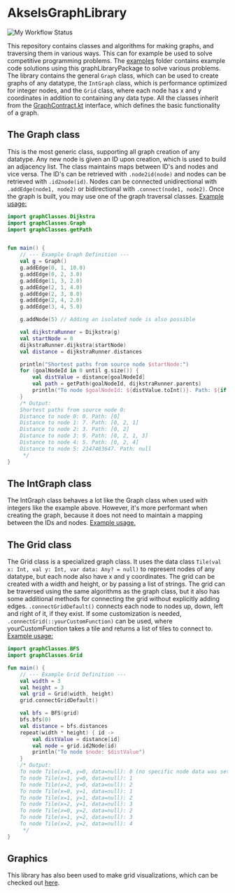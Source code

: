 # AkselsGraphLibrary

![My Workflow Status](https://github.com/Norskeaksel/AkselsGraphLibrary/actions/workflows/ci.yml/badge.svg)

This repository contains classes and algorithms for making graphs, and traversing them in various ways.
This can for example be used to solve competitive programming problems.
The [examples](src/main/kotlin/examples) folder contains example code solutions using this graphLibraryPackage to solve
various problems.
The library contains the general `Graph` class, which can be used to create graphs of any datatype,
the `IntGraph` class, which is performance optimized for integer nodes,
and the `Grid` class, where each node has x and y coordinates in addition to containing any data type.
All the classes inherit from the [GraphContract.kt](src%2Fmain%2Fkotlin%2FgraphClasses%2FGraphContract.kt) interface,
which defines the basic functionality of a graph.

## The Graph class

This is the most generic class, supporting all graph creation of any datatype. Any new node is given an ID upon
creation,
which is used to build an adjacency list. The class maintains maps between ID's and nodes and vice versa.
The ID's can be retrieved with `.node2id(node)` and nodes can be retrieved with `.id2node(id)`.
Nodes can be connected unidirectional with `.addEdge(node1, node2)` or bidirectional with `.connect(node1, node2)`.
Once the graph is built, you may use one of the graph traversal classes.
[Example usage:](src/main/kotlin/examples/GraphExample.kt)

```kotlin
import graphClasses.Dijkstra
import graphClasses.Graph
import graphClasses.getPath


fun main() {
    // --- Example Graph Definition ---
    val g = Graph()
    g.addEdge(0, 1, 10.0)
    g.addEdge(0, 2, 3.0)
    g.addEdge(1, 3, 2.0)
    g.addEdge(2, 1, 4.0)
    g.addEdge(2, 3, 8.0)
    g.addEdge(2, 4, 2.0)
    g.addEdge(3, 4, 5.0)

    g.addNode(5) // Adding an isolated node is also possible

    val dijkstraRunner = Dijkstra(g)
    val startNode = 0
    dijkstraRunner.dijkstra(startNode)
    val distance = dijkstraRunner.distances

    println("Shortest paths from source node $startNode:")
    for (goalNodeId in 0 until g.size()) {
        val distValue = distance[goalNodeId]
        val path = getPath(goalNodeId, dijkstraRunner.parents)
        println("To node $goalNodeId: ${distValue.toInt()}. Path: ${if (distValue < Int.MAX_VALUE) path else null}")
    }
    /* Output:
    Shortest paths from source node 0:
    Distance to node 0: 0. Path: [0]
    Distance to node 1: 7. Path: [0, 2, 1]
    Distance to node 2: 3. Path: [0, 2]
    Distance to node 3: 9. Path: [0, 2, 1, 3]
    Distance to node 4: 5. Path: [0, 2, 4]
    Distance to node 5: 2147483647. Path: null
     */
}
```

## The IntGraph class

The IntGraph class behaves a lot like the Graph class when used with integers like the example above. However,
it's more performant when creating the graph, because it does not need to maintain a mapping between the IDs and nodes.
[Example usage.](src/main/kotlin/examples/GraphExample.kt)

## The Grid class

The Grid class is a specialized graph class. It uses the data
class ```Tile(val x: Int, val y: Int, var data: Any? = null)```
to represent nodes of any datatype, but each node also have x and y coordinates.
The grid can be created with a width and height, or by passing a list of strings.
The grid can be traversed using the same algorithms as the graph class,
but it also has some additional methods for connecting the grid without explicitly adding
edges. `.connectGridDefault()` connects each node to nodes up, down, left and right of it, if they exist.
If some customization is needed, `.connectGrid(::yourCustomFunction)` can be used,
where yourCustomFunction takes a tile and returns a list of tiles to connect
to. [Example usage:](src/main/kotlin/examples/GridExample.kt)

```kotlin
import graphClasses.BFS
import graphClasses.Grid

fun main() {
    // --- Example Grid Definition ---
    val width = 3
    val height = 3
    val grid = Grid(width, height)
    grid.connectGridDefault()

    val bfs = BFS(grid)
    bfs.bfs(0)
    val distance = bfs.distances
    repeat(width * height) { id ->
        val distValue = distance[id]
        val node = grid.id2Node(id)
        println("To node $node: $distValue")
    }
    /* Output:
    To node Tile(x=0, y=0, data=null): 0 (no specific node data was set)
    To node Tile(x=1, y=0, data=null): 1
    To node Tile(x=2, y=0, data=null): 2
    To node Tile(x=0, y=1, data=null): 1
    To node Tile(x=1, y=1, data=null): 2
    To node Tile(x=2, y=1, data=null): 3
    To node Tile(x=0, y=2, data=null): 2
    To node Tile(x=1, y=2, data=null): 3
    To node Tile(x=2, y=2, data=null): 4
     */
}
```

## Graphics

This library has also been used to make grid visualizations, which can be checked
out [here](https://github.com/Norskeaksel/GridGraphics/).